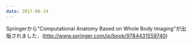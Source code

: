 ```yaml
---
date: 2017-06-14
---
```

Springerから"Computational Anatomy Based on Whole Body Imaging"が出版されました．(http://www.springer.com/jp/book/9784431559740)
<!--more-->

